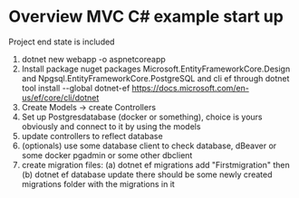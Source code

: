 # Overview MVC C# example start up 
Project end state is included

1. dotnet new webapp -o aspnetcoreapp
2. Install package nuget packages Microsoft.EntityFrameworkCore.Design and Npgsql.EntityFrameworkCore.PostgreSQL and cli ef through dotnet tool install --global dotnet-ef https://docs.microsoft.com/en-us/ef/core/cli/dotnet
3. Create Models -> create Controllers 
4. Set up Postgresdatabase (docker or something), choice is yours obviously and connect to it by using the models
5. update controllers to reflect database
6. (optionals) use some database client to check database, dBeaver or some docker pgadmin or some other dbclient
7. create migration files: (a) dotnet ef migrations add "Firstmigration" then (b) dotnet ef database update there should be some newly created migrations folder with the migrations in it